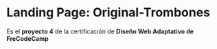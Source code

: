# Landing Page: Original-Trombones
Es el **proyecto 4** de la certificación de **Diseño Web Adaptativo de FreCodeCamp**
